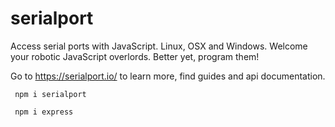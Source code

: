 # serialport
Access serial ports with JavaScript. Linux, OSX and Windows. Welcome your robotic JavaScript overlords. Better yet, program them!

Go to https://serialport.io/ to learn more, find guides and api documentation.
 
``` 
 npm i serialport
 
 npm i express
```